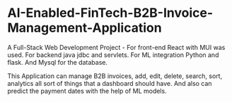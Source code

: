 # AI-Enabled-FinTech-B2B-Invoice-Management-Application
A Full-Stack Web Development Project - 
For front-end React with MUI was used.
For backend java jdbc and servlets.
For ML integration Python and flask.
And Mysql for the database. 

This Application can manage B2B invoices, add, edit, delete, search, sort, analytics all sort of things that a dashboard should have. And also can predict the payment dates with the help of ML models.


